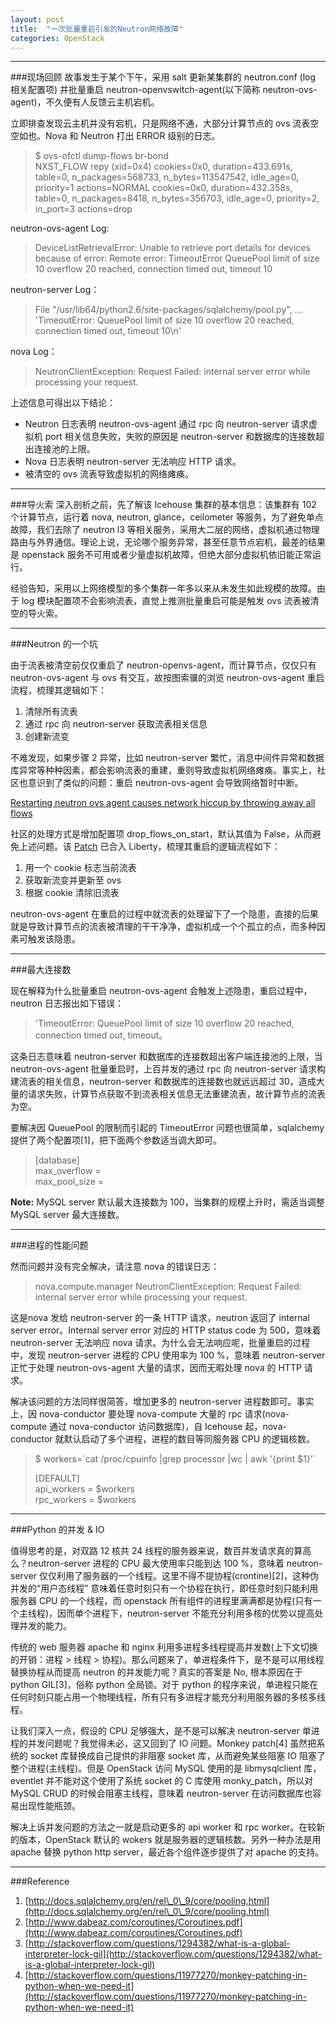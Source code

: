 ```yaml
---
layout: post
title:  "一次批量重启引发的Neutron网络故障"
categories: OpenStack
---
```

------------------

###现场回顾
故事发生于某个下午，采用 salt 更新某集群的 neutron.conf (log 相关配置项) 并批量重启 neutron-openvswitch-agent(以下简称 neutron-ovs-agent)，不久便有人反馈云主机宕机。

立即排查发现云主机并没有宕机，只是网络不通，大部分计算节点的 ovs 流表空空如也。Nova 和 Neutron 打出 ERROR 级别的日志。

> $ ovs-ofctl dump-flows br-bond   
NXST\_FLOW repy (xid=0x4)
 cookies=0x0, duration=433.691s, table=0, n\_packages=568733, n\_bytes=113547542, idle\_age=0, priority=1 actions=NORMAL
 cookies=0x0, duration=432.358s, table=0, n\_packages=8418, n\_bytes=356703, idle\_age=0, priority=2, in\_port=3 actions=drop

neutron-ovs-agent Log:

> DeviceListRetrievalError: Unable to retrieve port details for devices because of error: Remote error: TimeoutError QueuePool limit of size 10 overflow 20 reached, connection timed out, timeout 10


neutron-server Log：

> File "/usr/lib64/python2.6/site-packages/sqlalchemy/pool.py", ... 'TimeoutError: QueuePool limit of size 10 overflow 20 reached, connection timed out, timeout 10\n'

nova Log：

> NeutronClientException: Request Failed: internal server error while processing your request.

上述信息可得出以下结论：

* Neutron 日志表明 neutron-ovs-agent 通过 rpc 向 neutron-server 请求虚拟机 port 相关信息失败，失败的原因是 neutron-server 和数据库的连接数超出连接池的上限。
* Nova 日志表明 neutron-server 无法响应 HTTP 请求。
* 被清空的 ovs 流表导致虚拟机的网络瘫痪。

------------------

###导火索
深入剖析之前，先了解该 Icehouse 集群的基本信息：该集群有 102 个计算节点，运行着 nova, neutron, glance，ceilometer 等服务，为了避免单点故障，我们去除了 neutron l3 等相关服务，采用大二层的网络，虚拟机通过物理路由与外界通信。理论上说，无论哪个服务异常，甚至任意节点宕机，最差的结果是 openstack 服务不可用或者少量虚拟机故障，但绝大部分虚拟机依旧能正常运行。

经验告知，采用以上网络模型的多个集群一年多以来从未发生如此规模的故障。由于 log 模块配置项不会影响流表，直觉上推测批量重启可能是触发 ovs 流表被清空的导火索。

------------------

###Neutron 的一个坑 

由于流表被清空前仅仅重启了 neutron-openvs-agent，而计算节点，仅仅只有 neutron-ovs-agent 与 ovs 有交互，故按图索骥的浏览 neutron-ovs-agent 重启流程，梳理其逻辑如下：

1. 清除所有流表
2. 通过 rpc 向 neutron-server 获取流表相关信息
3. 创建新流变

不难发现，如果步骤 2 异常，比如 neutron-server 繁忙，消息中间件异常和数据库异常等种种因素，都会影响流表的重建，重则导致虚拟机网络瘫痪。事实上，社区也意识到了类似的问题：重启 neutron-ovs-agent 会导致网络暂时中断。

[Restarting neutron ovs agent causes network hiccup by throwing away all flows](https://bugs.launchpad.net/neutron/+bug/1383674)

社区的处理方式是增加配置项 drop\_flows\_on\_start，默认其值为 False，从而避免上述问题。该 [Patch](https://review.openstack.org/#/c/182920) 已合入 Liberty，梳理其重启的逻辑流程如下：

1. 用一个 cookie 标志当前流表
2. 获取新流变并更新至 ovs
3. 根据 cookie 清除旧流表

neutron-ovs-agent 在重启的过程中就流表的处理留下了一个隐患，直接的后果就是导致计算节点的流表被清理的干干净净，虚拟机成一个个孤立的点，而多种因素可触发该隐患。

------------------

###最大连接数

现在解释为什么批量重启 neutron-ovs-agent 会触发上述隐患，重启过程中，neutron 日志报出如下错误：

> 'TimeoutError: QueuePool limit of size 10 overflow 20 reached, connection timed out, timeout。

这条日志意味着 neutron-server 和数据库的连接数超出客户端连接池的上限，当 neutron-ovs-agent 批量重启时，上百并发的通过 rpc 向 neutron-server 请求构建流表的相关信息，neutron-server 和数据库的连接数也就远远超过 30，造成大量的请求失败，计算节点获取不到流表相关信息无法重建流表，故计算节点的流表为空。

要解决因 QueuePool 的限制而引起的 TimeoutError 问题也很简单，sqlalchemy 提供了两个配置项[1]，把下面两个参数适当调大即可。

>[database]   
>max\_overflow =   
>max\_pool\_size =

**Note:** MySQL server 默认最大连接数为 100，当集群的规模上升时，需适当调整 MySQL server 最大连接数。

------------------

###进程的性能问题

然而问题并没有完全解决，请注意 nova 的错误日志：

> nova.compute.manager  NeutronClientException: Request Failed: internal server error while processing your request.

这是nova 发给 neutron-server 的一条 HTTP 请求，neutron 返回了 internal server error。Internal server error 对应的 HTTP status code 为 500，意味着 neutron-server 无法响应 nova 请求。为什么会无法响应呢，批量重启的过程中，发现 neutron-server 进程的 CPU 使用率为 100 %，意味着 neutron-server 正忙于处理 neutron-ovs-agent 大量的请求，因而无暇处理 nova 的 HTTP 请求。

解决该问题的方法同样很简答，增加更多的 neutron-server 进程数即可。事实上，因 nova-conductor 要处理 nova-compute 大量的 rpc 请求(nova-compute 通过 nova-conductor 访问数据库)，自 Icehouse 起，nova-conductor 就默认启动了多个进程，进程的数目等同服务器 CPU 的逻辑核数。

> $ workers=\`cat /proc/cpuinfo |grep processor |wc | awk '{print $1}'\`   
>
>[DEFAULT]   
api\_workers = $workers   
rpc\_workers = $workers   

------------------

###Python 的并发 & IO

值得思考的是，对双路 12 核共 24 线程的服务器来说，数百并发请求真的算高么？neutron-server 进程的 CPU 最大使用率只能到达 100 %，意味着 neutron-server 仅仅利用了服务器的一个线程。这里不得不提协程(crontine)[2]，这种伪并发的“用户态线程” 意味着任意时刻只有一个协程在执行，即任意时刻只能利用服务器 CPU 的一个线程，而 openstack 所有组件的进程里满满都是协程(只有一个主线程)，因而单个进程下，neutron-server 不能充分利用多核的优势以提高处理并发的能力。

传统的 web 服务器 apache 和 nginx 利用多进程多线程提高并发数(上下文切换的开销：进程 > 线程 > 协程)。那么问题来了，单进程条件下，是不是可以用线程替换协程从而提高 neutron 的并发能力呢？真实的答案是 No, 根本原因在于 python GIL[3]，俗称 python 全局锁。对于 python 的程序来说，单进程只能在任何时刻只能占用一个物理线程，所有只有多进程才能充分利用服务器的多核多线程。


让我们深入一点，假设的 CPU 足够强大，是不是可以解决 neutron-server 单进程的并发问题呢？我觉得未必，这又回到了 IO 问题。Monkey patch[4] 虽然把系统的 socket 库替换成自己提供的非阻塞 socket 库，从而避免某些阻塞 IO 阻塞了整个进程(主线程)。但是 OpenStack 访问 MySQL 使用的是 libmysqlclient 库，eventlet 并不能对这个使用了系统 socket 的 C 库使用 monky\_patch，所以对 MySQL CRUD 的时候会阻塞主线程，意味着 neutron-server 在访问数据库也容易出现性能瓶颈。 

解决上诉并发问题的方法之一就是启动更多的 api worker 和 rpc worker。在较新的版本，OpenStack 默认的 wokers 就是服务器的逻辑核数。另外一种办法是用 apache 替换 python http server，最近各个组件逐步提供了对 apache 的支持。

------------------

###Reference

1. [http://docs.sqlalchemy.org/en/rel\_0\_9/core/pooling.html](http://docs.sqlalchemy.org/en/rel\_0\_9/core/pooling.html)
2. [http://www.dabeaz.com/coroutines/Coroutines.pdf](http://www.dabeaz.com/coroutines/Coroutines.pdf)
3. [http://stackoverflow.com/questions/1294382/what-is-a-global-interpreter-lock-gil](http://stackoverflow.com/questions/1294382/what-is-a-global-interpreter-lock-gil)
4. [http://stackoverflow.com/questions/11977270/monkey-patching-in-python-when-we-need-it](http://stackoverflow.com/questions/11977270/monkey-patching-in-python-when-we-need-it)
